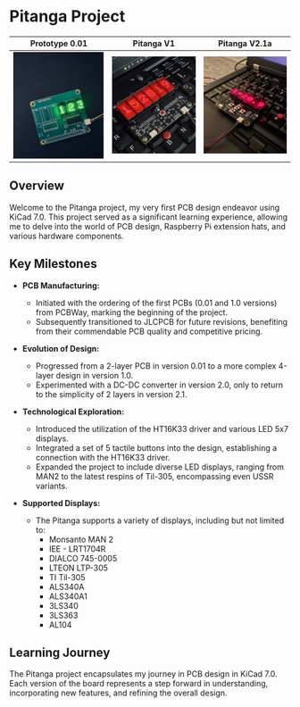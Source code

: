 

# Pitanga Project


Prototype 0.01            |  Pitanga V1 |  Pitanga V2.1a
:-------------------------:|:-------------------------:|:-------------------------:
![Alt text](photo/jpeg/photo_5352913656670706168_y.jpeg)  |  ![Alt text](<photo/jpeg/photo_5467480294383800560_y.jpg>)  | ![Alt text](<photo/jpeg/IMG_4559 2.jpeg>)

<!-- # Prototype A 
```LTP-305G```
![Alt text](photo/jpeg/photo_5352913656670706168_y.jpeg)
![Alt text](photo/jpeg/photo_5352913656670706159_y.jpeg) 
# First version 
```ALS340A1 installed``` 
![Alt text](<photo/jpeg/IMG_4408 2.jpeg>)
![Alt text](<photo/jpeg/IMG_4409 2.jpeg>)
![Alt text](<photo/jpeg/IMG_4431 2.jpeg>)
Als340A1 and ALS340A
![Alt text](<photo/jpeg/IMG_4410 2.jpeg>)
ALS340A, ALS230A1, LTP305R, LTP305G
![Alt text](<photo/jpeg/IMG_4414 2.jpeg>)
ALS340A1
![Alt text](<photo/jpeg/IMG_4426 2.jpeg>)
# Version 2.1a
```LTP 305R```
![Alt text](<photo/jpeg/IMG_4559 2.jpeg>) -->



## Overview

Welcome to the Pitanga project, my very first PCB design endeavor using KiCad 7.0. This project served as a significant learning experience, allowing me to delve into the world of PCB design, Raspberry Pi extension hats, and various hardware components.

## Key Milestones

- **PCB Manufacturing:**
  - Initiated with the ordering of the first PCBs (0.01 and 1.0 versions) from PCBWay, marking the beginning of the project.
  - Subsequently transitioned to JLCPCB for future revisions, benefiting from their commendable PCB quality and competitive pricing.

- **Evolution of Design:**
  - Progressed from a 2-layer PCB in version 0.01 to a more complex 4-layer design in version 1.0.
  - Experimented with a DC-DC converter in version 2.0, only to return to the simplicity of 2 layers in version 2.1.

- **Technological Exploration:**
  - Introduced the utilization of the HT16K33 driver and various LED 5x7 displays.
  - Integrated a set of 5 tactile buttons into the design, establishing a connection with the HT16K33 driver.
  - Expanded the project to include diverse LED displays, ranging from MAN2 to the latest respins of Til-305, encompassing even USSR variants.

-  **Supported Displays:**

    - The Pitanga  supports a variety of displays, including but not limited to:
        - Monsanto MAN 2
        - IEE - LRT1704R
        - DIALCO 745-0005
        - LTEON LTP-305
        - TI Til-305
        - ALS340A
        - ALS340A1
        - 3LS340
        - 3LS363
        - AL104
        <!-- ![Alt text w](<photo/jpeg/IMG_4414 2.jpeg> ) -->
## Learning Journey

The Pitanga project encapsulates my journey in PCB design in KiCad 7.0. 
Each version of the board represents a step forward in understanding, incorporating new features, and refining the overall design.

